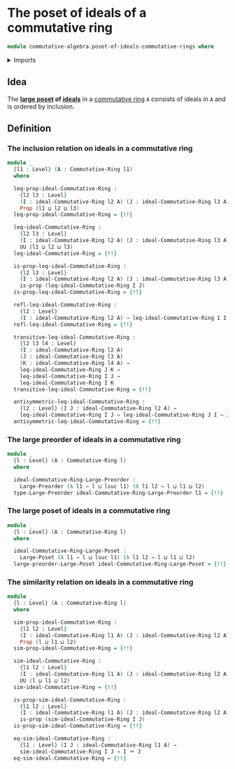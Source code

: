 # The poset of ideals of a commutative ring

```agda
module commutative-algebra.poset-of-ideals-commutative-rings where
```

<details><summary>Imports</summary>

```agda
open import commutative-algebra.commutative-rings
open import commutative-algebra.ideals-commutative-rings

open import foundation.identity-types
open import foundation.propositions
open import foundation.universe-levels

open import order-theory.large-posets
open import order-theory.large-preorders

open import ring-theory.poset-of-ideals-rings
```

</details>

## Idea

The **[large poset](order-theory.large-posets.md) of
[ideals](commutative-algebra.ideals-commutative-rings.md)** in a
[commutative ring](commutative-algebra.commutative-rings.md) `A` consists of
ideals in `A` and is ordered by inclusion.

## Definition

### The inclusion relation on ideals in a commutative ring

```agda
module _
  {l1 : Level} (A : Commutative-Ring l1)
  where

  leq-prop-ideal-Commutative-Ring :
    {l2 l3 : Level}
    (I : ideal-Commutative-Ring l2 A) (J : ideal-Commutative-Ring l3 A) →
    Prop (l1 ⊔ l2 ⊔ l3)
  leq-prop-ideal-Commutative-Ring = {!!}

  leq-ideal-Commutative-Ring :
    {l2 l3 : Level}
    (I : ideal-Commutative-Ring l2 A) (J : ideal-Commutative-Ring l3 A) →
    UU (l1 ⊔ l2 ⊔ l3)
  leq-ideal-Commutative-Ring = {!!}

  is-prop-leq-ideal-Commutative-Ring :
    {l2 l3 : Level}
    (I : ideal-Commutative-Ring l2 A) (J : ideal-Commutative-Ring l3 A) →
    is-prop (leq-ideal-Commutative-Ring I J)
  is-prop-leq-ideal-Commutative-Ring = {!!}

  refl-leq-ideal-Commutative-Ring :
    {l2 : Level}
    (I : ideal-Commutative-Ring l2 A) → leq-ideal-Commutative-Ring I I
  refl-leq-ideal-Commutative-Ring = {!!}

  transitive-leq-ideal-Commutative-Ring :
    {l2 l3 l4 : Level}
    (I : ideal-Commutative-Ring l2 A)
    (J : ideal-Commutative-Ring l3 A)
    (K : ideal-Commutative-Ring l4 A) →
    leq-ideal-Commutative-Ring J K →
    leq-ideal-Commutative-Ring I J →
    leq-ideal-Commutative-Ring I K
  transitive-leq-ideal-Commutative-Ring = {!!}

  antisymmetric-leq-ideal-Commutative-Ring :
    {l2 : Level} (I J : ideal-Commutative-Ring l2 A) →
    leq-ideal-Commutative-Ring I J → leq-ideal-Commutative-Ring J I → I ＝ J
  antisymmetric-leq-ideal-Commutative-Ring = {!!}
```

### The large preorder of ideals in a commutative ring

```agda
module _
  {l : Level} (A : Commutative-Ring l)
  where

  ideal-Commutative-Ring-Large-Preorder :
    Large-Preorder (λ l1 → l ⊔ lsuc l1) (λ l1 l2 → l ⊔ l1 ⊔ l2)
  type-Large-Preorder ideal-Commutative-Ring-Large-Preorder l1 = {!!}
```

### The large poset of ideals in a commutative ring

```agda
module _
  {l : Level} (A : Commutative-Ring l)
  where

  ideal-Commutative-Ring-Large-Poset :
    Large-Poset (λ l1 → l ⊔ lsuc l1) (λ l1 l2 → l ⊔ l1 ⊔ l2)
  large-preorder-Large-Poset ideal-Commutative-Ring-Large-Poset = {!!}
```

### The similarity relation on ideals in a commutative ring

```agda
module _
  {l : Level} (A : Commutative-Ring l)
  where

  sim-prop-ideal-Commutative-Ring :
    {l1 l2 : Level}
    (I : ideal-Commutative-Ring l1 A) (J : ideal-Commutative-Ring l2 A) →
    Prop (l ⊔ l1 ⊔ l2)
  sim-prop-ideal-Commutative-Ring = {!!}

  sim-ideal-Commutative-Ring :
    {l1 l2 : Level}
    (I : ideal-Commutative-Ring l1 A) (J : ideal-Commutative-Ring l2 A) →
    UU (l ⊔ l1 ⊔ l2)
  sim-ideal-Commutative-Ring = {!!}

  is-prop-sim-ideal-Commutative-Ring :
    {l1 l2 : Level}
    (I : ideal-Commutative-Ring l1 A) (J : ideal-Commutative-Ring l2 A) →
    is-prop (sim-ideal-Commutative-Ring I J)
  is-prop-sim-ideal-Commutative-Ring = {!!}

  eq-sim-ideal-Commutative-Ring :
    {l1 : Level} (I J : ideal-Commutative-Ring l1 A) →
    sim-ideal-Commutative-Ring I J → I ＝ J
  eq-sim-ideal-Commutative-Ring = {!!}
```
